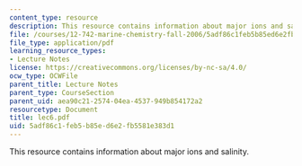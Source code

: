 ```yaml
---
content_type: resource
description: This resource contains information about major ions and salinity.
file: /courses/12-742-marine-chemistry-fall-2006/5adf86c1feb5b85ed6e2fb5581e383d1_lec6.pdf
file_type: application/pdf
learning_resource_types:
- Lecture Notes
license: https://creativecommons.org/licenses/by-nc-sa/4.0/
ocw_type: OCWFile
parent_title: Lecture Notes
parent_type: CourseSection
parent_uid: aea90c21-2574-04ea-4537-949b854172a2
resourcetype: Document
title: lec6.pdf
uid: 5adf86c1-feb5-b85e-d6e2-fb5581e383d1
---
```

This resource contains information about major ions and salinity.